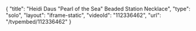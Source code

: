 {
    "title": "Heidi Daus \"Pearl of the Sea\" Beaded Station Necklace",
    "type": "solo",
    "layout": "iframe-static",
    "videoId": "112336462",
    "url": "\/tvpembed\/112336462"
}